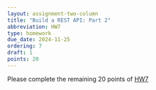 ```yaml
---
layout: assignment-two-column
title: "Build a REST API: Part 2"
abbreviation: HW7
type: homework
due_date: 2024-11-25
ordering: 7
draft: 1
points: 20
---
```


Please complete the remaining 20 points of [HW7](hw07)